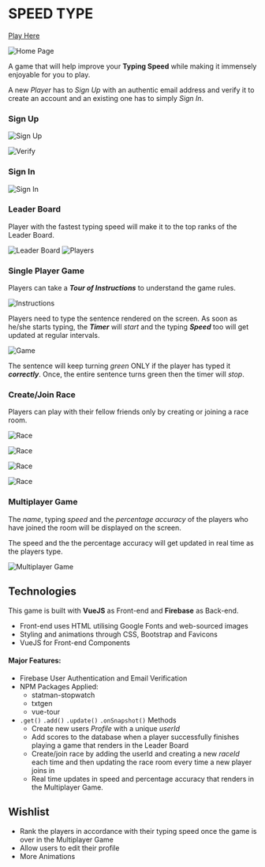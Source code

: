 # SPEED TYPE

[Play Here](https://rashidabengali.github.io/speed_type/#/)

![Home Page](src/assets/screenshots/home.png "Home Page")

A game that will help improve your **Typing Speed** while making it immensely enjoyable for you to play.

A new *Player* has to *Sign Up* with an authentic email address and verify it to create an account and an existing one has to simply *Sign In*.

### Sign Up

![Sign Up](src/assets/screenshots/signup.png "Sign Up")

![Verify](src/assets/screenshots/verify.png "Verify")

### Sign In

![Sign In](src/assets/screenshots/signin.png "Sign In")

### Leader Board

Player with the fastest typing speed will make it to the top ranks of the Leader Board.

![Leader Board](src/assets/screenshots/leaderboard.png "leaderboard")
![Players](src/assets/screenshots/players.png "players")

### Single Player Game

Players can take a ***Tour of Instructions*** to understand the game rules.

![Instructions](src/assets/screenshots/instructions.png "Instructions")

Players need to type the sentence rendered on the screen. As soon as he/she starts typing, the ***Timer*** will *start* and the typing ***Speed*** too will get updated at regular intervals.

![Game](src/assets/screenshots/game.png "Game")

The sentence will keep turning *green* ONLY if the player has typed it ***correctly***. Once, the entire sentence turns green then the timer will *stop*.

### Create/Join Race

Players can play with their fellow friends only by creating or joining a race room.

![Race](src/assets/screenshots/createrace.png "Race")

![Race](src/assets/screenshots/racecreated.png "Race")

![Race](src/assets/screenshots/joinrace.png "Race")

![Race](src/assets/screenshots/racejoined.png "Race")

### Multiplayer Game

The *name*, typing *speed* and the *percentage accuracy* of the players who have joined the room will be displayed on the screen.

The speed and the the percentage accuracy will get updated in real time as the players type.

![Multiplayer Game](src/assets/screenshots/multi.png "Multiplayer")

Technologies
-------------------------------------------
This game is built with **VueJS** as Front-end and **Firebase** as Back-end.

- Front-end uses HTML utilising Google Fonts and web-sourced images
- Styling and animations through CSS, Bootstrap and Favicons
- VueJS for Front-end Components

#### Major Features:

  * Firebase User Authentication and Email Verification
  * NPM Packages Applied:
    * statman-stopwatch
    * txtgen
    * vue-tour
  * `.get()` `.add()` `.update()` `.onSnapshot()` Methods
    * Create new users *Profile* with a unique *userId*
    * Add scores to the database when a player successfully finishes playing a game that renders in the Leader Board
    * Create/join race by adding the userId and creating a new *raceId* each time and then updating the race room every time a new player joins in
    * Real time updates in speed and percentage accuracy that renders in the Multiplayer Game.

Wishlist
-------------------------------------------------

  * Rank the players in accordance with their typing speed once the game is over in the Multiplayer Game
  * Allow users to edit their profile
  * More Animations
